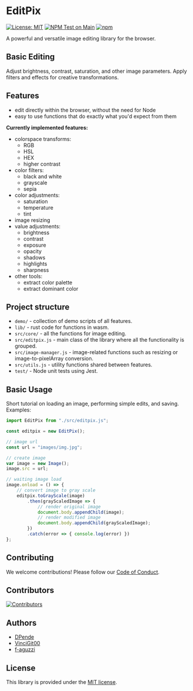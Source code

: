 # EditPix
[![License: MIT](https://img.shields.io/badge/License-MIT-yellow.svg)](https://opensource.org/licenses/MIT)
[![NPM Test on Main](https://github.com/studio-YOLO/editpix/actions/workflows/main.yml/badge.svg)](https://github.com/studio-YOLO/editpix/actions/workflows/main.yml)
[![npm](https://img.shields.io/npm/dy/editpix.svg)](https://www.npmjs.com/package/editpix)

A powerful and versatile image editing library for the browser.

## Basic Editing

Adjust brightness, contrast, saturation, and other image parameters.
Apply filters and effects for creative transformations.

## Features

- edit directly within the browser, without the need for Node
- easy to use functions that do exactly what you'd expect from them

**Currently implemented features:**
- colorspace transforms:
    - RGB
    - HSL
    - HEX
    - higher contrast
- color filters:
    - black and white
    - grayscale
    - sepia
- color adjustments:
    - saturation
    - temperature
    - tint
- image resizing
- value adjustments:
    - brightness
    - contrast
    - exposure
    - opacity
    - shadows
    - highlights
    - sharpness
- other tools:
    - extract color palette
    - extract dominant color

## Project structure
+ `demo/` - collection of demo scripts of all features.
+ `lib/` - rust code for functions in wasm.
+ `src/core/` - all the functions for image editing.
+ `src/editpix.js` - main class of the library where all the functionality is grouped.
+ `src/image-manager.js` - image-related functions such as resizing or image-to-pixelArray conversion.
+ `src/utils.js` - utility functions shared between features.
+ `test/` - Node unit tests using Jest.


## Basic Usage

Short tutorial on loading an image, performing simple edits, and saving.
Examples:

```javascript
import EditPix from "./src/editpix.js";

const editpix = new EditPix();

// image url
const url = "images/img.jpg";

// create image
var image = new Image();
image.src = url;

// waiting image load
image.onload = () => {
    // convert image to gray scale
    editpix.toGrayScale(image)
        .then(grayScaledImage => {
            // render original image
            document.body.appendChild(image);
            // render modified image
            document.body.appendChild(grayScaledImage);
        })
        .catch(error => { console.log(error) })
};
```

## Contributing

We welcome contributions! Please follow our [Code of Conduct](CODE_OF_CONDUCT.md).

## Contributors
[![Contributors](https://contrib.rocks/image?repo=studio-YOLO/editpix)](https://github.com/studio-YOLO/editpix/graphs/contributors)

## Authors
- [DPende](https://github.com/DPende)
- [VinciGit00](https://github.com/VinciGit00)
- [f-aguzzi](https://github.com/f-aguzzi)

## License

This library is provided under the [MIT license](LICENSE).